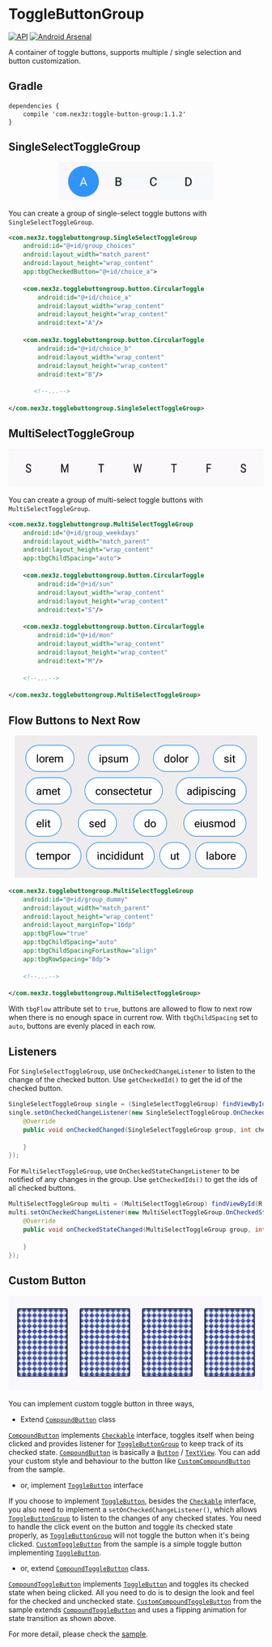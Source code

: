 # ToggleButtonGroup

[![API](https://img.shields.io/badge/API-15%2B-brightgreen.svg?style=flat)](https://android-arsenal.com/api?level=15) [![Android Arsenal](https://img.shields.io/badge/Android%20Arsenal-ToggleButtonGroup-blue.svg?style=flat)](https://android-arsenal.com/details/1/4885)

A container of toggle buttons, supports multiple / single selection and button customization.


## Gradle

```
dependencies {
    compile 'com.nex3z:toggle-button-group:1.1.2'
}
```


## SingleSelectToggleGroup

<div align="center">
  <img src="images/single.gif" height="75" />
</div>

You can create a group of single-select toggle buttons with `SingleSelectToggleGroup`.

```xml
<com.nex3z.togglebuttongroup.SingleSelectToggleGroup
    android:id="@+id/group_choices"
    android:layout_width="match_parent"
    android:layout_height="wrap_content"
    app:tbgCheckedButton="@+id/choice_a">

    <com.nex3z.togglebuttongroup.button.CircularToggle
        android:id="@+id/choice_a"
        android:layout_width="wrap_content"
        android:layout_height="wrap_content"
        android:text="A"/>

    <com.nex3z.togglebuttongroup.button.CircularToggle
        android:id="@+id/choice_b"
        android:layout_width="wrap_content"
        android:layout_height="wrap_content"
        android:text="B"/>

       <!--...-->

</com.nex3z.togglebuttongroup.SingleSelectToggleGroup>
 ```


## MultiSelectToggleGroup

<div align="center">
  <img src="images/multi.gif" height="75" />
</div>

You can create a group of multi-select toggle buttons with `MultiSelectToggleGroup`.

```xml
<com.nex3z.togglebuttongroup.MultiSelectToggleGroup
    android:id="@+id/group_weekdays"
    android:layout_width="match_parent"
    android:layout_height="wrap_content"
    app:tbgChildSpacing="auto">

    <com.nex3z.togglebuttongroup.button.CircularToggle
        android:id="@+id/sun"
        android:layout_width="wrap_content"
        android:layout_height="wrap_content"
        android:text="S"/>

    <com.nex3z.togglebuttongroup.button.CircularToggle
        android:id="@+id/mon"
        android:layout_width="wrap_content"
        android:layout_height="wrap_content"
        android:text="M"/>

    <!--...-->

</com.nex3z.togglebuttongroup.MultiSelectToggleGroup>
```


## Flow Buttons to Next Row

<div align="center">
  <img src="images/tags.gif"/>
</div>

```xml
<com.nex3z.togglebuttongroup.MultiSelectToggleGroup
    android:id="@+id/group_dummy"
    android:layout_width="match_parent"
    android:layout_height="wrap_content"
    android:layout_marginTop="16dp"
    app:tbgFlow="true"
    app:tbgChildSpacing="auto"
    app:tbgChildSpacingForLastRow="align"
    app:tbgRowSpacing="8dp">

    <!--...-->

</com.nex3z.togglebuttongroup.MultiSelectToggleGroup>
```

With `tbgFlow` attribute set to `true`, buttons are allowed to flow to next row when there is no enough space in current row. With `tbgChildSpacing` set to `auto`, buttons are evenly placed in each row.


## Listeners

For `SingleSelectToggleGroup`, use `OnCheckedChangeListener` to listen to the change of the checked button. Use `getCheckedId()` to get the id of the checked button.

```java
SingleSelectToggleGroup single = (SingleSelectToggleGroup) findViewById(R.id.group_choices);
single.setOnCheckedChangeListener(new SingleSelectToggleGroup.OnCheckedChangeListener() {
    @Override
    public void onCheckedChanged(SingleSelectToggleGroup group, int checkedId) {

    }
});
```

For `MultiSelectToggleGroup`, use `OnCheckedStateChangeListener` to be notified of any changes in the group. Use `getCheckedIds()` to get the ids of all checked buttons.

```java
MultiSelectToggleGroup multi = (MultiSelectToggleGroup) findViewById(R.id.group_weekdays);
multi.setOnCheckedChangeListener(new MultiSelectToggleGroup.OnCheckedStateChangeListener() {
    @Override
    public void onCheckedStateChanged(MultiSelectToggleGroup group, int checkedId, boolean isChecked) {

    }
});
```

## Custom Button

<div align="center">
  <img src="images/cards.gif"/>
</div>

You can implement custom toggle button in three ways,

- Extend [`CompoundButton`][CompoundButton] class

[`CompoundButton`][CompoundButton] implements [`Checkable`][Checkable] interface, toggles itself when being clicked and provides listener for [`ToggleButtonGroup`][ToggleButtonGroup] to keep track of its checked state. [`CompoundButton`][CompoundButton] is basically a [`Button`][Button] / [`TextView`][TextView]. You can add your custom style and behaviour to the button like [`CustomCompoundButton`][CustomCompoundButton] from the sample.

- or, implement [`ToggleButton`][ToggleButton] interface

If you choose to implement [`ToggleButton`][ToggleButton], besides the [`Checkable`][Checkable] interface, you also need to implement a `setOnCheckedChangeListener()`, which allows [`ToggleButtonGroup`][ToggleButtonGroup] to listen to the changes of any checked states. You need to handle the click event on the button and toggle its checked state properly, as [`ToggleButtonGroup`][ToggleButtonGroup] will not toggle the button when it's being clicked. [`CustomToggleButton`][CustomToggleButton] from the sample is a simple toggle button implementing [`ToggleButton`][ToggleButton].

- or, extend [`CompoundToggleButton`][CompoundToggleButton] class.

[`CompoundToggleButton`][CompoundToggleButton] implements [`ToggleButton`][ToggleButton] and toggles its checked state when being clicked. All you need to do is to design the look and feel for the checked and unchecked state. [`CustomCompoundToggleButton`][CustomCompoundToggleButton] from the sample extends [`CompoundToggleButton`][CompoundToggleButton] and uses a flipping animation for state transition as shown above.

For more detail, please check the [sample].


[CompoundButton]: https://developer.android.com/reference/android/widget/CompoundButton.html
[ToggleButtonGroup]: https://github.com/nex3z/ToggleButtonGroup/blob/master/togglebuttongroup/src/main/java/com/nex3z/togglebuttongroup/ToggleButtonGroup.java
[Button]: https://developer.android.com/reference/android/widget/Button.html
[TextView]: https://developer.android.com/reference/android/widget/TextView.html
[CustomCompoundButton]: https://github.com/nex3z/ToggleButtonGroup/blob/master/sample/src/main/java/com/nex3z/togglebuttongroup/sample/button/CustomCompoundButton.java
[ToggleButton]: https://github.com/nex3z/ToggleButtonGroup/blob/master/togglebuttongroup/src/main/java/com/nex3z/togglebuttongroup/button/ToggleButton.java
[CustomToggleButton]: https://github.com/nex3z/ToggleButtonGroup/blob/master/sample/src/main/java/com/nex3z/togglebuttongroup/sample/button/CustomToggleButton.java
[CompoundToggleButton]: https://github.com/nex3z/ToggleButtonGroup/blob/master/togglebuttongroup/src/main/java/com/nex3z/togglebuttongroup/button/CompoundToggleButton.java
[CustomCompoundToggleButton]: https://github.com/nex3z/ToggleButtonGroup/blob/master/sample/src/main/java/com/nex3z/togglebuttongroup/sample/button/CustomCompoundToggleButton.java
[Checkable]: https://developer.android.com/reference/android/widget/Checkable.html
[sample]: https://github.com/nex3z/ToggleButtonGroup/tree/master/sample/src/main/java/com/nex3z/togglebuttongroup/sample
